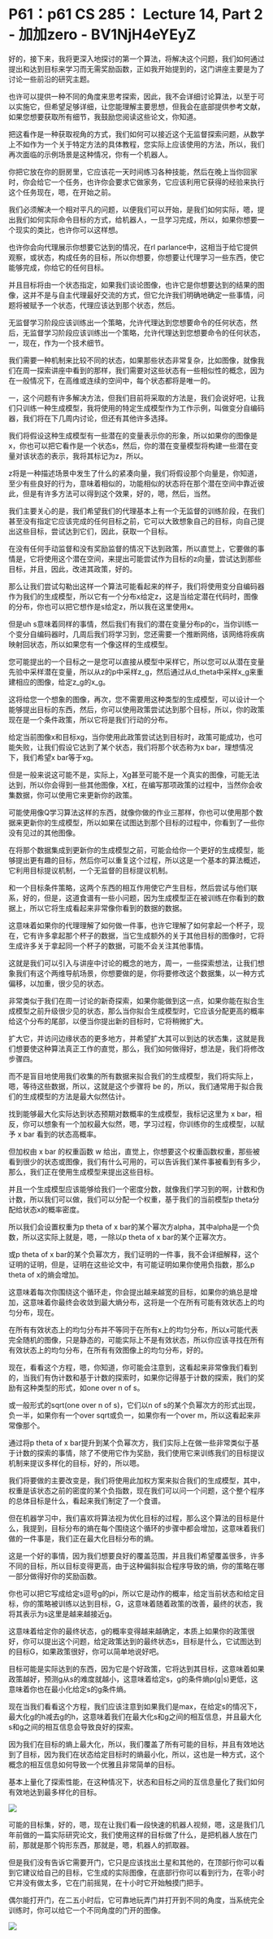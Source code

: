 # P61：p61 CS 285： Lecture 14, Part 2 - 加加zero - BV1NjH4eYEyZ

好的，接下来，我将更深入地探讨的第一个算法，将解决这个问题，我们如何通过提出和达到目标来学习而无需奖励函数，正如我开始提到的，这门讲座主要是为了讨论一些前沿的研究主题。

也许可以提供一种不同的角度来思考探索，因此，我不会详细讨论算法，以至于可以实施它，但希望足够详细，让您能理解主要思想，但我会在底部提供参考文献，如果您想要获取所有细节，我鼓励您阅读这些论文，你知道。

把这看作是一种获取视角的方式，我们如何可以接近这个无监督探索问题，从数学上不如作为一个关于特定方法的具体教程，您实际上应该使用的方法，所以，我们再次面临的示例场景是这种情况，你有一个机器人。

你把它放在你的厨房里，它应该花一天时间练习各种技能，然后在晚上当你回家时，你会给它一个任务，也许你会要求它做家务，它应该利用它获得的经验来执行这个任务现在，嗯，在开始之前。

我们必须解决一个相对平凡的问题，以便我们可以开始，是我们如何实际，嗯，提出我们如何实际命令目标的方式，给机器人，一旦学习完成，所以，如果你想要一个现实的类比，也许你可以这样想。

也许你会向代理展示你想要它达到的情况，在rl parlance中，这相当于给它提供观察，或状态，构成任务的目标，所以你想要，你想要让代理学习一些东西，使它能够完成，你给它的任何目标。

并且目标将由一个状态指定，如果我们谈论图像，也许它是你想要达到的结果的图像，这并不是与自主代理最好交流的方式，但它允许我们明确地确定一些事情，问题将被赋予一个状态，代理应该达到那个状态，然后。

无监督学习阶段应该训练出一个策略，允许代理达到您想要命令的任何状态，然后，无监督学习阶段应该训练出一个策略，允许代理达到您想要命令的任何状态，一，现在，作为一个技术细节。

我们需要一种机制来比较不同的状态，如果那些状态非常复杂，比如图像，就像我们在周一探索讲座中看到的那样，我们需要对这些状态有一些相似性的概念，因为在一般情况下，在高维或连续的空间中，每个状态都将是唯一的。

一，这个问题有许多解决方法，但我们目前将采取的方法是，我们会说好吧，让我们只训练一种生成模型，我将使用的特定生成模型作为工作示例，叫做变分自编码器，我们将在下几周内讨论，但还有其他许多选择。

我们将假设这种生成模型有一些潜在的变量表示你的形象，所以如果你的图像是x，你也可以把它看作是一个状态s，然后，你的潜在变量模型将构建一些潜在变量对该状态的表示，我将其标记为z，所以。

z将是一种描述场景中发生了什么的紧凑向量，我们将假设那个向量是，你知道，至少有些良好的行为，意味着相似的，功能相似的状态将在那个潜在空间中靠近彼此，但是有许多方法可以得到这个效果，好的，嗯，然后，当然。

我们主要关心的是，我们希望我们的代理基本上有一个无监督的训练阶段，在我们甚至没有指定它应该完成的任何目标之前，它可以大致想象自己的目标，向自己提出这些目标，尝试达到它们，因此，获取一个目标。

在没有任何手动监督和没有奖励监督的情况下达到政策，所以直觉上，它要做的事情是，它将使用这个潜在空间，来提出可能尝试作为目标的z向量，尝试达到那些目标，并且，因此，改进其政策，好的。

那么让我们尝试勾勒出这样一个算法可能看起来的样子，我们将使用变分自编码器作为我们的生成模型，所以它有一个分布x给定z，这是当给定潜在代码时，图像的分布，你也可以把它想作是s给定z，所以我在这里使用x。

但是uh s意味着同样的事情，然后我们有我们的潜在变量分布p的c，当你训练一个变分自编码器时，几周后我们将学习到，您还需要一个推断网络，该网络将疾病映射回状态，所以如果您有一个像这样的生成模型。

您可能提出的一个目标之一是您可以直接从模型中采样它，所以您可以从潜在变量先验中采样潜在变量，所以从z的p中采样z_g，然后通过从d_theta中采样x_g来重建相应的图像，给定z_g的x_g。

这将给您一个想象的图像，再次，您不需要用这种类型的生成模型，可以设计一个能够提出目标的东西，然后，你可以使用政策尝试达到那个目标，所以，你的政策现在是一个条件政策，所以它将是我们行动的分布。

给定当前图像x和目标xg，当你使用此政策尝试达到目标时，政策可能成功，也可能失败，让我们假设它达到了某个状态，我们将那个状态称为x bar，理想情况下，我们希望x bar等于xg。

但是一般来说这可能不是，实际上，Xg甚至可能不是一个真实的图像，可能无法达到，所以你会得到一些其他图像，X杠，在编写那项政策的过程中，当然你会收集数据，你可以使用它来更新你的政策。

可能使用像Q学习算法这样的东西，就像你做的作业三那样，你也可以使用那个数据来更新你的生成模型，所以如果在试图达到那个目标的过程中，你看到了一些你没有见过的其他图像。

在将那个数据集成到更新你的生成模型之前，可能会给你一个更好的生成模型，能够提出更有趣的目标，然后你可以重复这个过程，所以这是一个基本的算法概述，它利用目标提议机制，一个无监督的目标提议机制。

和一个目标条件策略，这两个东西的相互作用使它产生目标，然后尝试与他们联系，好的，但是，这道食谱有一些小问题，因为生成模型正在被训练在你看到的数据上，所以它将生成看起来非常像你看到的数据的数据。

这意味着如果你的代理理解了如何做一件事，也许它理解了如何拿起一个杯子，现在，它有许多拿起那个杯子的数据，当它生成额外的关于其他目标的图像时，它将生成许多关于拿起同一个杯子的数据，可能不会关注其他事情。

这就是我们可以引入与讲座中讨论的概念的地方，周一，一些探索想法，让我们想象我们有这个两维导航场景，你想要做的是，你将要修改这个数据集，以一种方式偏移，以加重，很少见的状态。

非常类似于我们在周一讨论的新奇探索，如果你能做到这一点，如果你能在拟合生成模型之前升级很少见的状态，那么当你拟合生成模型时，它应该分配更高的概率给这个分布的尾部，以便当你提出新的目标时，它将稍微扩大。

扩大它，并访问边缘状态的更多地方，并希望扩大其可以到达的状态集，这就是我们想要使这种算法真正工作的直觉，那么，我们如何做得好，想法是，我们将修改步骤四。

而不是盲目地使用我们收集的所有数据来拟合我们的生成模型，我们将实际上，嗯，等待这些数据，所以，这就是这个步骤将 be 的，所以，我们通常用于拟合我们的生成模型的方法是最大似然估计。

找到能够最大化实际达到状态预期对数概率的生成模型，我标记这里为 x bar，相反，你可以想象有一个加权最大似然，嗯，学习过程，你训练你的生成模型，以赋予 x bar 看到的状态高概率。

但加权由 x bar 的权重函数 w 给出，直觉上，你想要这个权重函数权重，那些被看到很少的状态或图像，我们有什么可用的，可以告诉我们某件事被看到有多少，那么，我们正在使用生成模型来提出这些目标。

并且一个生成模型应该能够给我们一个密度分数，就像我们学习到的啊，计数和伪计数，所以我们可以做，我们可以分配一个权重，基于我们的当前模型p theta分配给状态x的概率密度。

所以我们会设置权重为p theta of x bar的某个幂次方alpha，其中alpha是一个负数，所以这实际上就是，嗯，一除以p theta of x bar的某个正幂次方。

或p theta of x bar的某个负幂次方，我们证明的一件事，我不会详细解释，这个证明的证明，但是，证明在这些论文中，有可能证明如果你使用负指数，那么p theta of x的熵会增加。

这意味着每次你围绕这个循环走，你会提出越来越宽的目标，如果你的熵总是增加，这意味着你最终会收敛到最大熵分布，这将是一个在所有可能有效状态上的均匀分布，现在。

在所有有效状态上的均匀分布并不等同于在所有x上的均匀分布，所以x可能代表完全随机的图像，只是静态的，可能实际上不是有效状态，所以你应该寻找在所有有效状态上的均匀分布，在所有有效图像上的均匀分布，好的。

现在，看看这个方程，嗯，你知道，你可能会注意到，这看起来非常像我们看到的，当我们有伪计数和基于计数的探索时，如果你记得基于计数的探索，我们的奖励有这种类型的形式，如one over n of s。

或一般形式的sqrt(one over n of s)，它们以n of s的某个负幂次方的形式出现，负一半，如果你有一个over sqrt或负一，如果你有一个over m，所以这看起来非常像那个。

通过将p theta of x bar提升到某个负幂次方，我们实际上在做一些非常类似于基于计数的探索的事情，除了不使用它作为奖励，我们使用它来训练我们的目标提议机制来提议多样化的目标，好的，所以嗯。

我们将要做的主要改变是，我们将使用此加权方案来拟合我们的生成模型，其中，权重是该状态之前的密度的某个负指数，现在我们可以问一个问题，这个整个程序的总体目标是什么，看起来我们制定了一个食谱。

但在机器学习中，我们喜欢将算法视为优化目标的过程，那么这个算法的目标是什么，我提到，目标分布的熵在每个围绕这个循环的步骤中都会增加，这意味着我们做的一件事是，我们正在最大化目标分布的熵。

这是一个好的事情，因为我们想要良好的覆盖范围，并且我们希望覆盖很多，许多不同的目标，所以目标变得更高，由于这种偏斜拟合程序导致的熵，你的策略在哪一部分做得好你的奖励函数。

你也可以把它写成给定s逗号g的pi，所以它是动作的概率，给定当前状态和给定目标，你的策略被训练以达到目标，G，这意味着随着政策的改善，最终的状态，我将其表示为s这里是越来越接近g。

这意味着给定你的最终状态，g的概率变得越来越确定，本质上如果你的政策很好，你可以提出这个问题，给定政策达到的最终状态s，目标是什么，它试图达到的目标G，如果政策很好，你可以简单地说好吧。

目标可能是实际达到的东西，因为它是个好政策，它将达到其目标，这意味着如果政策越好，预测g从s的难度就越小，这意味着给定s，g的条件熵p(g|s)更低，这意味着你也在最小化给定s的g条件熵。

现在当我们看看这个方程，我们应该注意到如果我们是max，在给定s的情况下，最大化g的h减去g的h，这意味着我们在最大化s和g之间的相互信息，并且最大化s和g之间的相互信息会导致良好的探索。

因为我们在目标的熵上最大化，所以，我们覆盖了所有可能的目标，并且有效地达到了目标，因为我们在状态给定目标时的熵最小化，所以，这也是一种方式，这个概念的相互信息如何导致一个优雅且非常简单的目标。

基本上量化了探索性能，在这种情况下，状态和目标之间的互信息量化了我们如何有效地达到最多样化的目标。

![](img/7d8e180aefe9dfa7aa0fa0c89d6461d9_1.png)

可能的目标集，好的，嗯，现在让我们看一段快速的机器人视频，嗯，这是我们几年前做的一篇实际研究论文，我们使用这样的目标做了什么，是把机器人放在门前，那就是那个钩形东西，那就是，嗯，机器人的抓取器。

但是我们没有告诉它需要开门，它只是应该找出土星和其他的，在顶部行你可以看到它建议给自己的目标，它生成的实际图像，在底部行你可以看到行为，在零小时它并没有做太多，它在门前摇晃，在十小时它开始触摸门把手。

偶尔能打开门，在二五小时后，它可靠地玩弄门并打开到不同的角度，当系统完全训练时，你可以给它一个不同角度的门开的图像。



![](img/7d8e180aefe9dfa7aa0fa0c89d6461d9_3.png)
